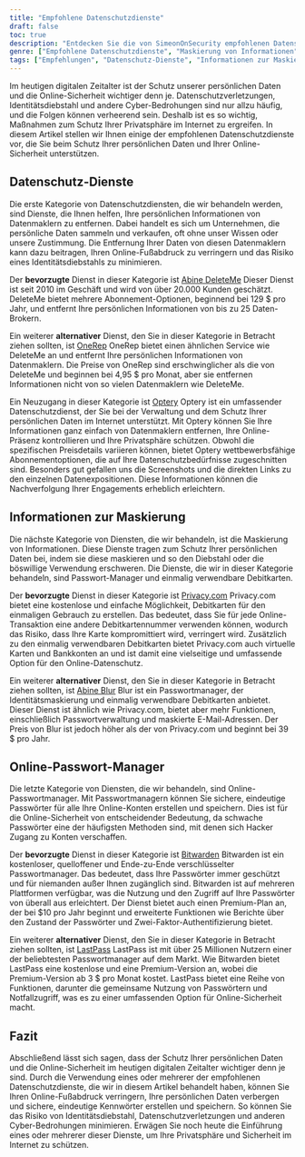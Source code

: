```yaml
---
title: "Empfohlene Datenschutzdienste"
draft: false
toc: true
description: "Entdecken Sie die von SimeonOnSecurity empfohlenen Datenschutzdienste zum Schutz Ihrer persönlichen Daten und Ihrer Online-Sicherheit. Erfahren Sie mehr über Dienste zum Entfernen persönlicher Informationen von Datenbrokern, zum Maskieren von Informationen und zur Verwaltung von Passwörtern. Finden Sie vertrauenswürdige Optionen für den Online-Datenschutz und reduzieren Sie das Risiko von Identitätsdiebstahl und Datenschutzverletzungen."
genre: ["Empfohlene Datenschutzdienste", "Maskierung von Informationen", "Online-Passwort-Manager", "Entfernung des Data Brokers", "Abine DeleteMe", "OneRep", "Optery", "Abine Blur", "Datenschutz.com", "Bitwarden", "LastPass", "Online-Sicherheit", "Identitätsschutz", "Datenschutz"]
tags: ["Empfehlungen", "Datenschutz-Dienste", "Informationen zur Maskierung", "Online-Passwort-Manager", "Daten-Broker", "Abine DeleteMe", "OneRep", "Optery", "Abine Blur", "Datenschutz.com", "Bitwarden", "LastPass", "Online-Sicherheit", "Schutz vor Identitätsdiebstahl", "Datenverstöße", "Schutz personenbezogener Daten", "Digitale Sicherheit", "Cyber-Bedrohungen", "Identitätsschutz", "Online Privacy", "Starke Passwörter", "Datenschutz"]
---
```

 Im heutigen digitalen Zeitalter ist der Schutz unserer persönlichen Daten und die Online-Sicherheit wichtiger denn je. Datenschutzverletzungen, Identitätsdiebstahl und andere Cyber-Bedrohungen sind nur allzu häufig, und die Folgen können verheerend sein. Deshalb ist es so wichtig, Maßnahmen zum Schutz Ihrer Privatsphäre im Internet zu ergreifen. In diesem Artikel stellen wir Ihnen einige der empfohlenen Datenschutzdienste vor, die Sie beim Schutz Ihrer persönlichen Daten und Ihrer Online-Sicherheit unterstützen.

## Datenschutz-Dienste

Die erste Kategorie von Datenschutzdiensten, die wir behandeln werden, sind Dienste, die Ihnen helfen, Ihre persönlichen Informationen von Datenmaklern zu entfernen. Dabei handelt es sich um Unternehmen, die persönliche Daten sammeln und verkaufen, oft ohne unser Wissen oder unsere Zustimmung. Die Entfernung Ihrer Daten von diesen Datenmaklern kann dazu beitragen, Ihren Online-Fußabdruck zu verringern und das Risiko eines Identitätsdiebstahls zu minimieren.

Der **bevorzugte** Dienst in dieser Kategorie ist [Abine DeleteMe](https://joindeleteme.com/refer?coupon=RFR-40867-7DWHR4) Dieser Dienst ist seit 2010 im Geschäft und wird von über 20.000 Kunden geschätzt. DeleteMe bietet mehrere Abonnement-Optionen, beginnend bei 129 $ pro Jahr, und entfernt Ihre persönlichen Informationen von bis zu 25 Daten-Brokern.

Ein weiterer **alternativer** Dienst, den Sie in dieser Kategorie in Betracht ziehen sollten, ist [OneRep](https://onerep.com) OneRep bietet einen ähnlichen Service wie DeleteMe an und entfernt Ihre persönlichen Informationen von Datenmaklern. Die Preise von OneRep sind erschwinglicher als die von DeleteMe und beginnen bei 4,95 $ pro Monat, aber sie entfernen Informationen nicht von so vielen Datenmaklern wie DeleteMe.

Ein Neuzugang in dieser Kategorie ist [Optery](https://app.optery.com/) Optery ist ein umfassender Datenschutzdienst, der Sie bei der Verwaltung und dem Schutz Ihrer persönlichen Daten im Internet unterstützt. Mit Optery können Sie Ihre Informationen ganz einfach von Datenmaklern entfernen, Ihre Online-Präsenz kontrollieren und Ihre Privatsphäre schützen. Obwohl die spezifischen Preisdetails variieren können, bietet Optery wettbewerbsfähige Abonnementoptionen, die auf Ihre Datenschutzbedürfnisse zugeschnitten sind. Besonders gut gefallen uns die Screenshots und die direkten Links zu den einzelnen Datenexpositionen. Diese Informationen können die Nachverfolgung Ihrer Engagements erheblich erleichtern.

## Informationen zur Maskierung

Die nächste Kategorie von Diensten, die wir behandeln, ist die Maskierung von Informationen. Diese Dienste tragen zum Schutz Ihrer persönlichen Daten bei, indem sie diese maskieren und so den Diebstahl oder die böswillige Verwendung erschweren. Die Dienste, die wir in dieser Kategorie behandeln, sind Passwort-Manager und einmalig verwendbare Debitkarten.

Der **bevorzugte** Dienst in dieser Kategorie ist [Privacy.com](https://privacy.com/join/SU86Y) Privacy.com bietet eine kostenlose und einfache Möglichkeit, Debitkarten für den einmaligen Gebrauch zu erstellen. Das bedeutet, dass Sie für jede Online-Transaktion eine andere Debitkartennummer verwenden können, wodurch das Risiko, dass Ihre Karte kompromittiert wird, verringert wird. Zusätzlich zu den einmalig verwendbaren Debitkarten bietet Privacy.com auch virtuelle Karten und Bankkonten an und ist damit eine vielseitige und umfassende Option für den Online-Datenschutz.

Ein weiterer **alternativer** Dienst, den Sie in dieser Kategorie in Betracht ziehen sollten, ist [Abine Blur](https://dnt.abine.com/#/ref_register/pC8ZbvQtt) Blur ist ein Passwortmanager, der Identitätsmaskierung und einmalig verwendbare Debitkarten anbietet. Dieser Dienst ist ähnlich wie Privacy.com, bietet aber mehr Funktionen, einschließlich Passwortverwaltung und maskierte E-Mail-Adressen. Der Preis von Blur ist jedoch höher als der von Privacy.com und beginnt bei 39 $ pro Jahr.

## Online-Passwort-Manager

Die letzte Kategorie von Diensten, die wir behandeln, sind Online-Passwortmanager. Mit Passwortmanagern können Sie sichere, eindeutige Passwörter für alle Ihre Online-Konten erstellen und speichern. Dies ist für die Online-Sicherheit von entscheidender Bedeutung, da schwache Passwörter eine der häufigsten Methoden sind, mit denen sich Hacker Zugang zu Konten verschaffen.

Der **bevorzugte** Dienst in dieser Kategorie ist [Bitwarden](https://bitwarden.com) Bitwarden ist ein kostenloser, quelloffener und Ende-zu-Ende verschlüsselter Passwortmanager. Das bedeutet, dass Ihre Passwörter immer geschützt und für niemanden außer Ihnen zugänglich sind. Bitwarden ist auf mehreren Plattformen verfügbar, was die Nutzung und den Zugriff auf Ihre Passwörter von überall aus erleichtert. Der Dienst bietet auch einen Premium-Plan an, der bei $10 pro Jahr beginnt und erweiterte Funktionen wie Berichte über den Zustand der Passwörter und Zwei-Faktor-Authentifizierung bietet.

Ein weiterer **alternativer** Dienst, den Sie in dieser Kategorie in Betracht ziehen sollten, ist [LastPass](https://www.lastpass.com/) LastPass ist mit über 25 Millionen Nutzern einer der beliebtesten Passwortmanager auf dem Markt. Wie Bitwarden bietet LastPass eine kostenlose und eine Premium-Version an, wobei die Premium-Version ab 3 $ pro Monat kostet. LastPass bietet eine Reihe von Funktionen, darunter die gemeinsame Nutzung von Passwörtern und Notfallzugriff, was es zu einer umfassenden Option für Online-Sicherheit macht.

## Fazit

Abschließend lässt sich sagen, dass der Schutz Ihrer persönlichen Daten und die Online-Sicherheit im heutigen digitalen Zeitalter wichtiger denn je sind. Durch die Verwendung eines oder mehrerer der empfohlenen Datenschutzdienste, die wir in diesem Artikel behandelt haben, können Sie Ihren Online-Fußabdruck verringern, Ihre persönlichen Daten verbergen und sichere, eindeutige Kennwörter erstellen und speichern. So können Sie das Risiko von Identitätsdiebstahl, Datenschutzverletzungen und anderen Cyber-Bedrohungen minimieren. Erwägen Sie noch heute die Einführung eines oder mehrerer dieser Dienste, um Ihre Privatsphäre und Sicherheit im Internet zu schützen.

